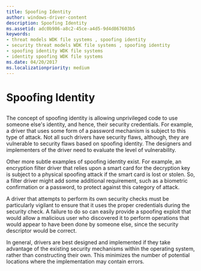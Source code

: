 ```yaml
---
title: Spoofing Identity
author: windows-driver-content
description: Spoofing Identity
ms.assetid: adc0b986-a8c2-45ce-a4d5-9d4d867603b5
keywords:
- threat models WDK file systems , spoofing identity
- security threat models WDK file systems , spoofing identity
- spoofing identity WDK file systems
- identity spoofing WDK file systems
ms.date: 04/20/2017
ms.localizationpriority: medium
---
```


# Spoofing Identity


## <span id="ddk_spoofing_identity_if"></span><span id="DDK_SPOOFING_IDENTITY_IF"></span>


The concept of spoofing identity is allowing unprivileged code to use someone else's identity, and hence, their security credentials. For example, a driver that uses some form of a password mechanism is subject to this type of attack. Not all such drivers have security flaws, although, they are vulnerable to security flaws based on spoofing identity. The designers and implementers of the driver need to evaluate the level of vulnerability.

Other more subtle examples of spoofing identity exist. For example, an encryption filter driver that relies upon a smart card for the decryption key is subject to a physical spoofing attack if the smart card is lost or stolen. So, a filter driver might add some additional requirement, such as a biometric confirmation or a password, to protect against this category of attack.

A driver that attempts to perform its own security checks must be particularly vigilant to ensure that it uses the proper credentials during the security check. A failure to do so can easily provide a spoofing exploit that would allow a malicious user who discovered it to perform operations that would appear to have been done by someone else, since the security descriptor would be correct.

In general, drivers are best designed and implemented if they take advantage of the existing security mechanisms within the operating system, rather than constructing their own. This minimizes the number of potential locations where the implementation may contain errors.

 

 




